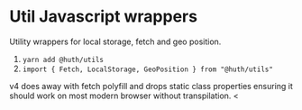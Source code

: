 # Util Javascript wrappers 
 Utility wrappers for local storage, fetch and geo position.
 
 1. `yarn add @huth/utils`
 2. `import { Fetch, LocalStorage, GeoPosition } from "@huth/utils"`

v4 does away with fetch polyfill and drops static class properties ensuring it should work on most modern browser without transpilation.
<
